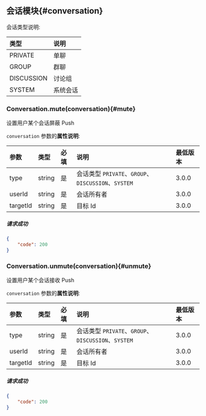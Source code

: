 ## 会话模块{#conversation}

会话类型说明:

| 	类型   	  |	说明
| :-----------|:--------	
|	PRIVATE	  | 单聊	
|	GROUP	  |	群聊
|	DISCUSSION|	讨论组
|	SYSTEM	  |	系统会话

### Conversation.mute(conversation){#mute}

设置用户某个会话屏蔽 Push

`conversation` 参数的**属性说明**:

| 参数   	 		|	类型		| 必填	| 说明 							|最低版本	|
| :----------------	|:--------	|:-----	|:------------------------------|:----- |
| type		  		| string 	| 	是 	| 会话类型 `PRIVATE`、`GROUP`、`DISCUSSION`、`SYSTEM`| 3.0.0 |
| userId	  		| string 	| 	是 	| 会话所有者	| 3.0.0 |
| targetId	  		| string 	| 	是 	| 目标 Id | 3.0.0 |

##### 请求成功

```json
{
    "code": 200
}
```
### Conversation.unmute(conversation){#unmute}

设置用户某个会话接收 Push

`conversation` 参数的**属性说明**:

| 参数   	 		|	类型		| 必填	| 说明 							|最低版本	|
| :----------------	|:--------	|:-----	|:------------------------------|:----- |
| type		  		| string 	| 	是 	| 会话类型 `PRIVATE`、`GROUP`、`DISCUSSION`、`SYSTEM`| 3.0.0 |
| userId	  		| string 	| 	是 	| 会话所有者	| 3.0.0 |
| targetId	  		| string 	| 	是 	| 目标 Id | 3.0.0 |

##### 请求成功

```json
{
    "code": 200
}
```
